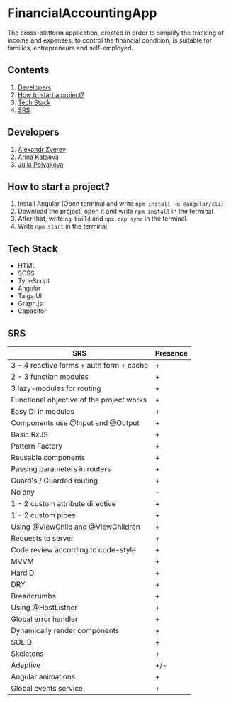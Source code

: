 # FinancialAccountingApp
The cross-platform application, created in order to simplify the tracking of income and expenses, to control the financial condition, is suitable for families, entrepreneurs and self-employed.

## Contents

1. <a href = "#people">Developers</a>
2. <a href = "#start">How to start a project?</a>
3. <a href = "#stack">Tech Stack</a>
4. <a href = "#technical_assignment">SRS</a>

<a name = people></a>
## Developers
  1. [Alexandr Zverev](https://github.com/wefspy)
  2. [Arina Kataeva](https://github.com/arinakataeva007)
  3. [Julia Polyakova](https://github.com/1zbbxzak1)
  
<a name = start></a>
## How to start a project?
  1. Install Angular (Open terminal and write `npm install -g @angular/cli`)
  2. Download the project, open it and write `npm install` in the terminal
  3. After that, write `ng build` and `npx cap sync` in the terminal.
  4. Write `npm start` in the terminal
  
<a name = stack></a>  
## Tech Stack
- HTML
- SCSS
- TypeScript
- Angular
- Taiga UI
- Graph.js
- Capacitor
 
<a name = technical_assignment></a>
## SRS

| SRS | Presence |
| ------- | --- |
| 3 - 4 reactive forms + auth form + cache | + |
| 2 - 3 function modules | + |
| 3 lazy-modules for routing | + |
| Functional objective of the project works | + |
| Easy DI in modules | + |
| Components use @Input and @Output | + |
| Basic RxJS | + |
| Pattern Factory | + |
| Reusable components | + |
| Passing parameters in routers | + |
| Guard's / Guarded routing | + |
| No any | - |
| 1 - 2 custom attribute directive | + |
| 1 - 2 custom pipes | + |
| Using @ViewChild and @ViewChildren | + |
| Requests to server | + |
| Code review according to code-style | + |
| MVVM | + |
| Hard DI | + |
| DRY | + |
| Breadcrumbs | + |
| Using @HostListner | + |
| Global error handler | + |
| Dynamically render components | + |
| SOLID | + |
| Skeletons | + |
| Adaptive | +/- |
| Angular animations | + |
| Global events service | + |
